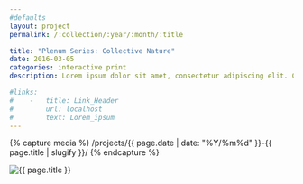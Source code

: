 ```yaml
---
#defaults
layout: project
permalink: /:collection/:year/:month/:title

title: "Plenum Series: Collective Nature"
date: 2016-03-05
categories: interactive print
description: Lorem ipsum dolor sit amet, consectetur adipiscing elit. Curabitur pretium tempor felis quis sollicitudin. Cras non elit fringilla, iaculis dui ac, tempor sem. Vivamus semper tempus quam, pharetra accumsan neque ultricies non. Etiam quis arcu sollicitudin, suscipit nunc ac, aliquet arcu. Fusce blandit laoreet efficitur. Mauris vel suscipit urna. Donec ut consequat risus.

#links:
#    -   title: Link_Header
#        url: localhost
#        text: Lorem_ipsum
---
```


<!-- set project media path -->
{% capture media %}
    /projects/{{ page.date | date: "%Y/%m%d" }}-{{ page.title | slugify }}/
{% endcapture %}
<!-- end -->

<!-- media -->
<img class="span4 offset2" src="{{media|strip}}collective-nature-poster.jpg" alt="{{ page.title }}">
